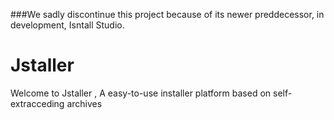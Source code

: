 ###We sadly discontinue this project because of its newer preddecessor, in development, Isntall Studio.
# Jstaller
Welcome to Jstaller , A easy-to-use installer platform based on self-extracceding archives

